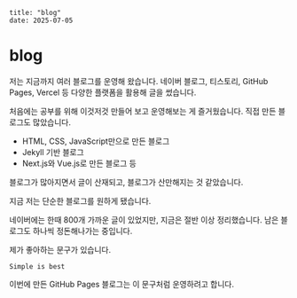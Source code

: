 ```
title: "blog"
date: 2025-07-05
```

# blog

저는 지금까지 여러 블로그를 운영해 왔습니다. 네이버 블로그, 티스토리, GitHub Pages, Vercel 등 다양한 플랫폼을 활용해 글을 썼습니다.

처음에는 공부를 위해 이것저것 만들어 보고 운영해보는 게 즐거웠습니다. 직접 만든 블로그도 많았습니다.

- HTML, CSS, JavaScript만으로 만든 블로그
- Jekyll 기반 블로그
- Next.js와 Vue.js로 만든 블로그 등

블로그가 많아지면서 글이 산재되고, 블로그가 산만해지는 것 같았습니다.

지금 저는 단순한 블로그를 원하게 됐습니다.

네이버에는 한때 800개 가까운 글이 있었지만, 지금은 절반 이상 정리했습니다.
남은 블로그도 하나씩 정돈해나가는 중입니다.

제가 좋아하는 문구가 있습니다.

`Simple is best`

이번에 만든 GitHub Pages 블로그는 이 문구처럼 운영하려고 합니다.